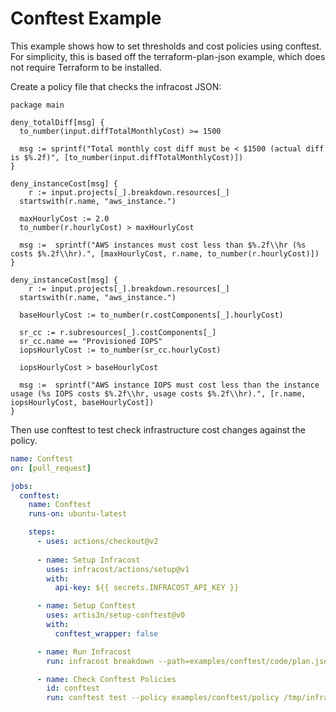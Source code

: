 # Conftest Example

This example shows how to set thresholds and cost policies using conftest.  For simplicity, this is based off the terraform-plan-json example, which does not require Terraform to be installed.

Create a policy file that checks the infracost JSON: 
```rego
package main

deny_totalDiff[msg] {
  to_number(input.diffTotalMonthlyCost) >= 1500

  msg := sprintf("Total monthly cost diff must be < $1500 (actual diff is $%.2f)", [to_number(input.diffTotalMonthlyCost)])
}

deny_instanceCost[msg] {
	r := input.projects[_].breakdown.resources[_]
  startswith(r.name, "aws_instance.")

  maxHourlyCost := 2.0
  to_number(r.hourlyCost) > maxHourlyCost

  msg :=  sprintf("AWS instances must cost less than $%.2f\\hr (%s costs $%.2f\\hr).", [maxHourlyCost, r.name, to_number(r.hourlyCost)])
}

deny_instanceCost[msg] {
	r := input.projects[_].breakdown.resources[_]
  startswith(r.name, "aws_instance.")

  baseHourlyCost := to_number(r.costComponents[_].hourlyCost)

  sr_cc := r.subresources[_].costComponents[_]
  sr_cc.name == "Provisioned IOPS"
  iopsHourlyCost := to_number(sr_cc.hourlyCost)

  iopsHourlyCost > baseHourlyCost

  msg :=  sprintf("AWS instance IOPS must cost less than the instance usage (%s IOPS costs $%.2f\\hr, usage costs $%.2f\\hr).", [r.name, iopsHourlyCost, baseHourlyCost])
}
```

Then use conftest to test check infrastructure cost changes against the policy.

[//]: <> (BEGIN EXAMPLE)
```yml
name: Conftest
on: [pull_request]

jobs:
  conftest:
    name: Conftest
    runs-on: ubuntu-latest

    steps:
      - uses: actions/checkout@v2
      
      - name: Setup Infracost
        uses: infracost/actions/setup@v1
        with:
          api-key: ${{ secrets.INFRACOST_API_KEY }}

      - name: Setup Conftest
        uses: artis3n/setup-conftest@v0
        with:
          conftest_wrapper: false

      - name: Run Infracost
        run: infracost breakdown --path=examples/conftest/code/plan.json --format=json --out-file=/tmp/infracost.json

      - name: Check Conftest Policies
        id: conftest
        run: conftest test --policy examples/conftest/policy /tmp/infracost.json             
```
[//]: <> (END EXAMPLE)
